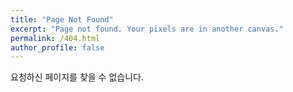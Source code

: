```yaml
---
title: "Page Not Found"
excerpt: "Page not found. Your pixels are in another canvas."
permalink: /404.html
author_profile: false
---
```


요청하신 페이지를 찾을 수 없습니다.

<script>
  var GOOG_FIXURL_LANG = 'en';
  var GOOG_FIXURL_SITE = ''
</script>
<script src="https://linkhelp.clients.google.com/tbproxy/lh/wm/fixurl.js">
</script>
